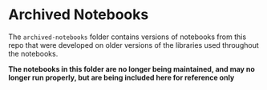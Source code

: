 # Archived Notebooks

The `archived-notebooks` folder contains versions of notebooks from this repo that were developed
on older versions of the libraries used throughout the notebooks.

**The notebooks in this folder are no longer being maintained, and may no longer run properly, but
are being included here for reference only**

